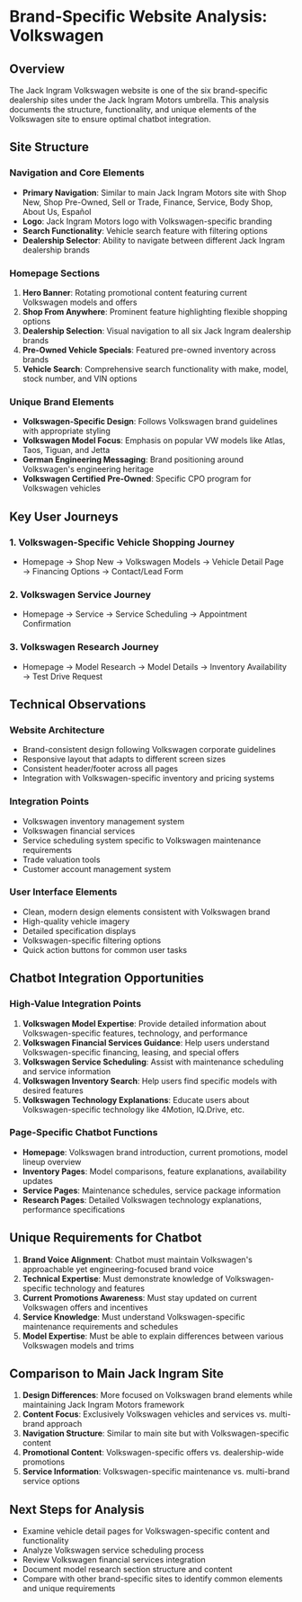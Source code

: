 # Brand-Specific Website Analysis: Volkswagen

## Overview
The Jack Ingram Volkswagen website is one of the six brand-specific dealership sites under the Jack Ingram Motors umbrella. This analysis documents the structure, functionality, and unique elements of the Volkswagen site to ensure optimal chatbot integration.

## Site Structure

### Navigation and Core Elements
- **Primary Navigation**: Similar to main Jack Ingram Motors site with Shop New, Shop Pre-Owned, Sell or Trade, Finance, Service, Body Shop, About Us, Español
- **Logo**: Jack Ingram Motors logo with Volkswagen-specific branding
- **Search Functionality**: Vehicle search feature with filtering options
- **Dealership Selector**: Ability to navigate between different Jack Ingram dealership brands

### Homepage Sections
1. **Hero Banner**: Rotating promotional content featuring current Volkswagen models and offers
2. **Shop From Anywhere**: Prominent feature highlighting flexible shopping options
3. **Dealership Selection**: Visual navigation to all six Jack Ingram dealership brands
4. **Pre-Owned Vehicle Specials**: Featured pre-owned inventory across brands
5. **Vehicle Search**: Comprehensive search functionality with make, model, stock number, and VIN options

### Unique Brand Elements
- **Volkswagen-Specific Design**: Follows Volkswagen brand guidelines with appropriate styling
- **Volkswagen Model Focus**: Emphasis on popular VW models like Atlas, Taos, Tiguan, and Jetta
- **German Engineering Messaging**: Brand positioning around Volkswagen's engineering heritage
- **Volkswagen Certified Pre-Owned**: Specific CPO program for Volkswagen vehicles

## Key User Journeys

### 1. Volkswagen-Specific Vehicle Shopping Journey
- Homepage → Shop New → Volkswagen Models → Vehicle Detail Page → Financing Options → Contact/Lead Form

### 2. Volkswagen Service Journey
- Homepage → Service → Service Scheduling → Appointment Confirmation

### 3. Volkswagen Research Journey
- Homepage → Model Research → Model Details → Inventory Availability → Test Drive Request

## Technical Observations

### Website Architecture
- Brand-consistent design following Volkswagen corporate guidelines
- Responsive layout that adapts to different screen sizes
- Consistent header/footer across all pages
- Integration with Volkswagen-specific inventory and pricing systems

### Integration Points
- Volkswagen inventory management system
- Volkswagen financial services
- Service scheduling system specific to Volkswagen maintenance requirements
- Trade valuation tools
- Customer account management system

### User Interface Elements
- Clean, modern design elements consistent with Volkswagen brand
- High-quality vehicle imagery
- Detailed specification displays
- Volkswagen-specific filtering options
- Quick action buttons for common user tasks

## Chatbot Integration Opportunities

### High-Value Integration Points
1. **Volkswagen Model Expertise**: Provide detailed information about Volkswagen-specific features, technology, and performance
2. **Volkswagen Financial Services Guidance**: Help users understand Volkswagen-specific financing, leasing, and special offers
3. **Volkswagen Service Scheduling**: Assist with maintenance scheduling and service information
4. **Volkswagen Inventory Search**: Help users find specific models with desired features
5. **Volkswagen Technology Explanations**: Educate users about Volkswagen-specific technology like 4Motion, IQ.Drive, etc.

### Page-Specific Chatbot Functions
- **Homepage**: Volkswagen brand introduction, current promotions, model lineup overview
- **Inventory Pages**: Model comparisons, feature explanations, availability updates
- **Service Pages**: Maintenance schedules, service package information
- **Research Pages**: Detailed Volkswagen technology explanations, performance specifications

## Unique Requirements for Chatbot

1. **Brand Voice Alignment**: Chatbot must maintain Volkswagen's approachable yet engineering-focused brand voice
2. **Technical Expertise**: Must demonstrate knowledge of Volkswagen-specific technology and features
3. **Current Promotions Awareness**: Must stay updated on current Volkswagen offers and incentives
4. **Service Knowledge**: Must understand Volkswagen-specific maintenance requirements and schedules
5. **Model Expertise**: Must be able to explain differences between various Volkswagen models and trims

## Comparison to Main Jack Ingram Site

1. **Design Differences**: More focused on Volkswagen brand elements while maintaining Jack Ingram Motors framework
2. **Content Focus**: Exclusively Volkswagen vehicles and services vs. multi-brand approach
3. **Navigation Structure**: Similar to main site but with Volkswagen-specific content
4. **Promotional Content**: Volkswagen-specific offers vs. dealership-wide promotions
5. **Service Information**: Volkswagen-specific maintenance vs. multi-brand service options

## Next Steps for Analysis
- Examine vehicle detail pages for Volkswagen-specific content and functionality
- Analyze Volkswagen service scheduling process
- Review Volkswagen financial services integration
- Document model research section structure and content
- Compare with other brand-specific sites to identify common elements and unique requirements
